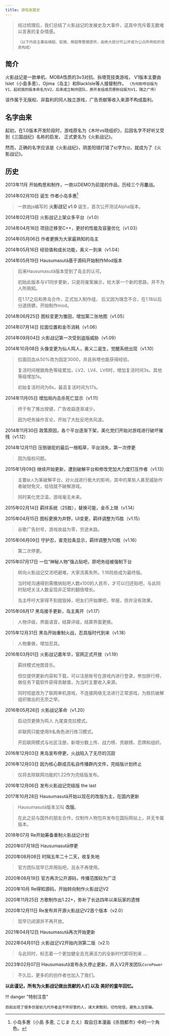 ```yaml
---
title: 游戏发展史
---
```


> 经过梳理后，我们总结了火影战记的发展史及大事件，这其中充斥着无数难以言表的复杂情感。
>
> `（以下内容主要由楠姐、狐狸、萌姐等整理提供，由绝大部分可公开或为公众所熟知的信息构成）`

## 简介

火影战记是一款单机、MOBA性质的3v3对抗、拆塔竞技类游戏，
V1版本主要由Islet（小島多恵）、Ojima（岛主）和BlackIsle等人接替制作。
`（为何称呼旧版为V1，起初我的版本命名为V2，后来成立制作团队，原开发组成员便称旧版为V1，随之广传）`

该作属于无版权、非盈利的同人独立游戏，广告贡献等收入来源不构成盈利。

## 名字由来

起初，在1.0版本开发阶段时，游戏原名为《木叶vs晓组织》，后因名字不好听又受到《三国战纪》名称的启发，
正式更名为《火影战记》。

然而，正确的名字应该是《火影战纪》，阴差阳错打错了`纪`字为`记`，就成为了《火影战记》。

## 历史

2013年11月 开始构思和制作，一款以DEMO为前提的作品，历经三个月鏖战。

2014年02月10日 诞生 作者小岛多惠[^1]
> 一款由js编写的 __火影战记 v1.0__ 诞生，首次公开测试Alpha版本。

2014年02月13日 火影战记上架众多平台（v1.0）

2014年04月16日 项目迁移至C++，更好的性能及容量优化（v1.03）

2014年05月06日 作者更换为大家最熟知的岛主

2014年05月16日 经验值和成长功能，奥义一到来（v1.04）

2014年05月19日 Hausumasutā基于源码开始制作Mod版本
> 后来Hausumasutā版本受到了岛主的认可。
>
> 初始此版本与V1同步更新，只是将废案展示，给大家一个新的思路，并不为人所熟知。
>
> 在1.17之后和黑岛合作，正式加入制作组，
> 后又因为理念不合，在1.18以后分道扬镳，开始制作mod。

2014年06月25日 图标变更为雏田，增加第二张地图（v1.05）

2014年07月14日 拉面位置和金币消耗（v1.06）

2014年09月04日 火影战记第一次受到盗版威胁（v1.09）

2014年10月08日 头像变更为仙人鸣人，奥义二诞生，觉醒系统出现（v1.10）
> 拉面回血从50%改为固定3000，并且拆塔也能获得经验。
>
> 复活时间根据角色等级累加，LV2、LV4、LV6时，增加复活时间3s，其他等级增加1s。
>
> 初始复活时间为6s，最高复活时间为17s。

2014年11月05日 增加局内击杀死亡显示（v1.11）
> 终于有了推出按键，广告收益逐渐减少。
>
> 因为吧务操作言论，开始了大批反吧务风波。

2014年11月30日 政策原因，各个平台逐渐下架，美化党们开始对游戏进行破坏摧残（v1.12）

2014年12月11日 压倒骆驼的最后一根稻草，平台消失，第一次停更
> 因为版权问题。

2015年1月09日 继续开始更新，遭到破解平台和修改党加大力度打压作者（v1.13）
> 主要`敌人`为某破解平台，对火战进行极大的影响，其中的某些人甚至威胁作者破财免灾，给钱就不破解游戏。
>
> 同时美化党泛滥，游戏毫无未来。

2015年02月14日 羁绊系统（25胜），替换可能，金币上限（v1.14）

2015年04月15日 图标更换为井野，UI变更，羁绊调整为15胜（v1.15）
> 谷歌广告封号，游戏收益为零，穷途末路。

2015年06月09日 守护忍，查克拉条显示，羁绊调整为10胜（v1.16）
> 第二次停更。

2015年07月17日 一位“神秘人物”强占贴吧，原吧务组被强制下台
> 转向火影战记交流吧避难，大家流离失所。1.16险些成为最终版。
>
> 当时经沟通得到需缴纳贴吧人数x100的人民币，才可以归还贴吧，与此同时贴吧关注人数呈现非正常的翻倍增长。
>
> 岛主呼吁大家得不到就毁掉，吧友们开始爆吧，举报，但并没有效果。

2015年08月17 黑岛接手更新，岛主离开（v1.17）
> 人物评级，界面语音，结算评级，结算界面更换。

2015年12月31日 黑岛开始重制火战，忍具版时代到来（v1.18）
> 人物重做，增加忍具。

2016年03月01日 火影战记嘉年华，官网正式开放（v1.19）
> 羁绊模式地图音乐。
>
> 但仅提供更新内容和下载，可以注册账号在游戏内进行登录，参加排行榜，做任务下载软件获得贡献值，为当时主要收入来源。
>
> 同时彻底改为了联网单机游戏，不连接网络无法进行正常游戏，为抵抗破解组织做出的无奈之举。

2016年05月26日 火影战记革命（v1.20）
> 启动页更换为鸣人 九尾查克拉模式。
>
> 非联网只能使用9名角色进行练习模式。
>
> 开启联网模式与社区注册，新增分数上传、战力榜、贡献榜、忍牌和组织。

2016年12月03日 黑岛宣布停更，火战陷入了无尽的沉寂

2016年12月03日 因为核心群成员私自传播群内文件，完结版计划终止
> 仅将去除联网功能的1.22作为完结版发布。

2016年12月06日 发布火影战记完结版 the last

2017年10月28日 Hausumasutā开始以现在的改版为主，在国内更新
> Hausumasutā版本又叫 __改版__。
>
> 在此之前与国外的朋友合作，仅制作人物包并发布在国际网站上，并无专属版本。

2018年07月 Re开始筹备重制火影战记计划

2020年07月18日 Hausumasutā停更

2020年08月08日 时隔五年二十二天，收复失地
> 官方团队现早已弃用贴吧，且永不再使用。

2020年08月19日 官方再次公开源码，传播范围较为广泛

2020年10月 Re得知源码，开始转向制作火影战记V2

2020年11月25日 方歌制作出1.22+，弥补了长达四年以来玩家的遗憾

2020年12月11日 Re发布并开源火影战记V2首个版本（v2.0）
> 现早已闭源并不再开放。

2021年04月12日 Hausumasutā再次开始更新

2022年04月01日 火影战记V2开始内测第二版（v2.1）
> 与此同时，标志着一个更加健全且充满活力的全新时代即将到来 ...

2023年02月07日 Hausumasutā宣布永久停止更新，并入V2开发团队`CorePower`
> 不久后，更多的的创作者也加入了我们。

__以此谨记，所有为火影战记做出贡献的人们 以及 美好的童年回忆。__


!!! danger "特别注意"

    目前出现了很多仿冒前几代作者且不怀好意的人，请大家甄别，切勿轻信，避免上当受骗。


[^1]:
    小岛多惠（小島 多恵, こじま たえ）取自日本漫画《杀戮都市》中的一个角色。
